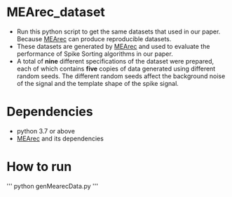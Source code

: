 # MEArec_dataset
- Run this python script to get the same datasets that used in our paper. Because [MEArec](https://github.com/alejoe91/MEArec) can produce reproducible datasets.
- These datasets are generated by [MEArec](https://github.com/alejoe91/MEArec) and used to evaluate the performance of Spike Sorting algorithms in our paper. 
- A total of **nine** different specifications of the dataset were prepared, each of which contains **five** copies of data generated using different random seeds. The different random seeds affect the background noise of the signal and the template shape of the spike signal.

# Dependencies
- python 3.7 or above
- [MEArec](https://github.com/alejoe91/MEArec) and its dependencies

# How to run
'''
python genMearecData.py
'''

